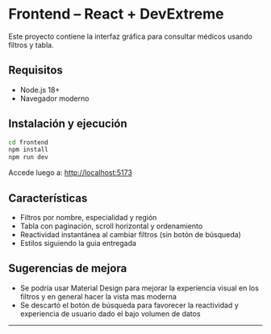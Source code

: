 # Frontend – React + DevExtreme

Este proyecto contiene la interfaz gráfica para consultar médicos usando filtros y tabla.

## Requisitos

- Node.js 18+
- Navegador moderno

## Instalación y ejecución

```bash
cd frontend
npm install
npm run dev
```

Accede luego a: [http://localhost:5173](http://localhost:5173)

## Características

- Filtros por nombre, especialidad y región
- Tabla con paginación, scroll horizontal y ordenamiento
- Reactividad instantánea al cambiar filtros (sin botón de búsqueda)
- Estilos siguiendo la guia entregada

## Sugerencias de mejora

- Se podría usar Material Design para mejorar la experiencia visual en los filtros y en general hacer la vista mas moderna
- Se descartó el botón de búsqueda para favorecer la reactividad y experiencia de usuario dado el bajo volumen de datos

---
